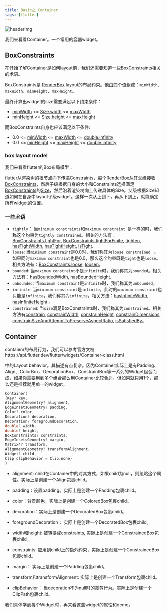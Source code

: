 ```yaml
---
title: Basic之 Container
tags: [flutter]
---
```

![headerimg](./Header.png)

我们来看看Container。一个常用的容器widget。

<!--truncate-->

## BoxConstraints

在开始了解Container是如何layout前，我们还需要知道一些BoxConstraints相关的术语。

BoxConstraints是 [RenderBox](https://api.flutter.dev/flutter/rendering/RenderBox-class.html) layout的布局约束。他由四个值组成：`minWidth`、`maxWidth`、`minHeight`、`maxHeight`。

最终计算出widget的size需要满足以下约束条件：

- [minWidth](https://api.flutter.dev/flutter/rendering/BoxConstraints/minWidth.html) <= [Size.width](https://api.flutter.dev/flutter/dart-ui/Size/width.html) <= [maxWidth](https://api.flutter.dev/flutter/rendering/BoxConstraints/maxWidth.html)
- [minHeight](https://api.flutter.dev/flutter/rendering/BoxConstraints/minHeight.html) <= [Size.height](https://api.flutter.dev/flutter/dart-ui/Size/height.html) <= [maxHeight](https://api.flutter.dev/flutter/rendering/BoxConstraints/maxHeight.html)

而BoxConstraints自身也应该满足以下条件:

- 0.0 <= [minWidth](https://api.flutter.dev/flutter/rendering/BoxConstraints/minWidth.html) <= [maxWidth](https://api.flutter.dev/flutter/rendering/BoxConstraints/maxWidth.html) <= [double.infinity](https://api.flutter.dev/flutter/dart-core/double/infinity-constant.html)
- 0.0 <= [minHeight](https://api.flutter.dev/flutter/rendering/BoxConstraints/minHeight.html) <= [maxHeight](https://api.flutter.dev/flutter/rendering/BoxConstraints/maxHeight.html) <= [double.infinity](https://api.flutter.dev/flutter/dart-core/double/infinity-constant.html)

### box layout model

我们来看看flutter的Box布局模型：

flutter从渲染树的根节点向下传递Constraints，每个[RenderBox](https://api.flutter.dev/flutter/rendering/RenderBox-class.html)从其父级接收[BoxConstraints](https://api.flutter.dev/flutter/rendering/BoxConstraints-class.html)，然后子级根据自身的大小和Constraints选择满足[BoxConstraints](https://api.flutter.dev/flutter/rendering/BoxConstraints-class.html)的[Size](https://api.flutter.dev/flutter/dart-ui/Size-class.html)，然后沿着渲染树向上传递具体的Size。父级根据Size知道如何在自身中layout子级widget。这样一次从上到下，再从下到上，就能确定所有widget的位置。

### 一些术语

- `tightly`： 当`minimum constraints`和`maximum constraint `是一样的时，我们称这个约束为`tightly constrained`。相关的方法有：[BoxConstraints.tightFor](https://api.flutter.dev/flutter/rendering/BoxConstraints/BoxConstraints.tightFor.html), [BoxConstraints.tightForFinite](https://api.flutter.dev/flutter/rendering/BoxConstraints/BoxConstraints.tightForFinite.html), [tighten](https://api.flutter.dev/flutter/rendering/BoxConstraints/tighten.html), [hasTightWidth](https://api.flutter.dev/flutter/rendering/BoxConstraints/hasTightWidth.html), [hasTightHeight](https://api.flutter.dev/flutter/rendering/BoxConstraints/hasTightHeight.html), [isTight](https://api.flutter.dev/flutter/rendering/BoxConstraints/isTight.html).
- `loose`: 当`minimum constraint`是0.0时，我们称其为`loose constrained ` 。如果同时`maximum constraint`也是0.0，那么这个约束既是`tight`也是`loose`。相关方法有：[BoxConstraints.loose](https://api.flutter.dev/flutter/rendering/BoxConstraints/BoxConstraints.loose.html), [loosen](https://api.flutter.dev/flutter/rendering/BoxConstraints/loosen.html)。
- `bounded`: 当`maximum constraint`不是`infinite`时，我们称其为`bounded`。相关方法有：[hasBoundedWidth](https://api.flutter.dev/flutter/rendering/BoxConstraints/hasBoundedWidth.html), [hasBoundedHeight](https://api.flutter.dev/flutter/rendering/BoxConstraints/hasBoundedHeight.html).
- `unbounded`: 当`maximum constraint`是`infinite`时，我们称其为`unbounded`。
- `infinite`: 当`minimum constraint`是`infinite`，此时的`maximum constraint`也只能是`infinite`，我们称其为`infinite`，相关方法：[hasInfiniteWidth](https://api.flutter.dev/flutter/rendering/BoxConstraints/hasInfiniteWidth.html), [hasInfiniteHeight](https://api.flutter.dev/flutter/rendering/BoxConstraints/hasInfiniteHeight.html) 。
- `constrained`: 当`size`满足BoxConstraints时，我们称其为`constrained`。相关方法有[constrain](https://api.flutter.dev/flutter/rendering/BoxConstraints/constrain.html), [constrainWidth](https://api.flutter.dev/flutter/rendering/BoxConstraints/constrainWidth.html), [constrainHeight](https://api.flutter.dev/flutter/rendering/BoxConstraints/constrainHeight.html), [constrainDimensions](https://api.flutter.dev/flutter/rendering/BoxConstraints/constrainDimensions.html), [constrainSizeAndAttemptToPreserveAspectRatio](https://api.flutter.dev/flutter/rendering/BoxConstraints/constrainSizeAndAttemptToPreserveAspectRatio.html), [isSatisfiedBy](https://api.flutter.dev/flutter/rendering/BoxConstraints/isSatisfiedBy.html)。

## Container

contaienr的布局行为，我们可以参考官方文档https://api.flutter.dev/flutter/widgets/Container-class.html

中的Layout behavior。其描述有点复杂。因为Container实际上是有Padding、Align、ColorBox、DecorationBox、ConstraintBox等一系列的Widget组合而成，如果你需要用到多个组合那么用Container比较合适，但如果就只用1个，那么还是推荐就用单一的widget。

```dart
Container(
{Key? key,
AlignmentGeometry? alignment,
EdgeInsetsGeometry? padding,
Color? color,
Decoration? decoration,
Decoration? foregroundDecoration,
double? width,
double? height,
BoxConstraints? constraints,
EdgeInsetsGeometry? margin,
Matrix4? transform,
AlignmentGeometry? transformAlignment,
Widget? child,
Clip clipBehavior = Clip.none}
)
```

- alignment: child在Container中的对其方式，如果child为null，则忽略这个属性。实际上是创建一个Align包裹child。

- padding：设置padding。实际上是创建一个Padding包裹child。

- color：背景颜色，实际上是创建一个ColoredBox包裹child。

- decoration：实际上是创建一个DecoratedBox包裹child。

- foregroundDecoration： 实际上是创建一个DecoratedBox包裹child。

- width和height: 被转换成constraints,  实际上是创建一个ConstrainedBox包裹child。

- constraints: 应用到child上的额外约束，实际上是创建一个ConstrainedBox包裹child。

- margin： 实际上是创建一个Padding包裹child。

- transform和transformAlignment: 实际上是创建一个Transform包裹child。

- clipBehavior： 当decoration不为null时的裁剪行为。实际上是创建一个ClipPath包裹child。

我们具体学到每个Widget时，再来看这些widget的属性和demo。
